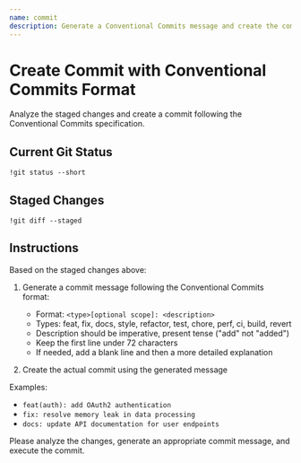 ```yaml
---
name: commit
description: Generate a Conventional Commits message and create the commit
---
```


# Create Commit with Conventional Commits Format

Analyze the staged changes and create a commit following the Conventional Commits specification.

## Current Git Status

```
!git status --short
```

## Staged Changes

```
!git diff --staged
```

## Instructions

Based on the staged changes above:

1. Generate a commit message following the Conventional Commits format:
   - Format: `<type>[optional scope]: <description>`
   - Types: feat, fix, docs, style, refactor, test, chore, perf, ci, build, revert
   - Description should be imperative, present tense ("add" not "added")
   - Keep the first line under 72 characters
   - If needed, add a blank line and then a more detailed explanation

2. Create the actual commit using the generated message

Examples:

- `feat(auth): add OAuth2 authentication`
- `fix: resolve memory leak in data processing`
- `docs: update API documentation for user endpoints`

Please analyze the changes, generate an appropriate commit message, and execute the commit.

